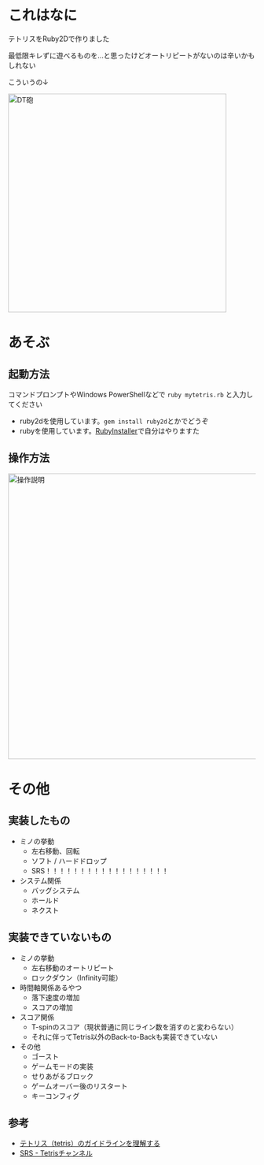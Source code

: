 # これはなに
 テトリスをRuby2Dで作りました

 最低限キレずに遊べるものを…と思ったけどオートリピートがないのは辛いかもしれない

 こういうの↓
 
<img src="https://i.gyazo.com/5e218e390ed14620cc6e0c3e48c212f8.gif" alt="DT砲" width="444"/>


# あそぶ
## 起動方法
 コマンドプロンプトやWindows PowerShellなどで
 `ruby mytetris.rb` と入力してください
* ruby2dを使用しています。`gem install ruby2d`とかでどうぞ
* rubyを使用しています。[RubyInstaller](https://rubyinstaller.org/)で自分はやりますた

## 操作方法

<img src="https://i.gyazo.com/6d0b2753a3e31a90854fc25754167b1d.png" alt="操作説明" width="580"/>

# その他
## 実装したもの
* ミノの挙動
  * 左右移動、回転
  * ソフト / ハードドロップ
  * SRS！！！！！！！！！！！！！！！！！！
* システム関係
  * バッグシステム
  * ホールド
  * ネクスト

## 実装できていないもの
* ミノの挙動
  * 左右移動のオートリピート
  * ロックダウン（Infinity可能）
* 時間軸関係あるやつ
  * 落下速度の増加
  * スコアの増加
* スコア関係
  * T-spinのスコア（現状普通に同じライン数を消すのと変わらない）
  * それに伴ってTetris以外のBack-to-Backも実装できていない
* その他
  * ゴースト
  * ゲームモードの実装
  * せりあがるブロック
  * ゲームオーバー後のリスタート
  * キーコンフィグ

## 参考
* [テトリス（tetris）のガイドラインを理解する](https://qiita.com/ki_ki33/items/35566f052af7b916607b)
* [SRS - Tetrisチャンネル](https://tetrisch.github.io/main/srs.html)
